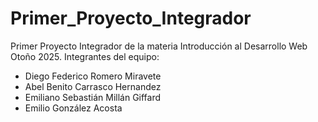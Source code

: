 # Primer_Proyecto_Integrador
Primer Proyecto Integrador de la materia Introducción al Desarrollo Web Otoño 2025.
Integrantes del equipo:
- Diego Federico Romero Miravete
- Abel Benito Carrasco Hernandez
- Emiliano Sebastián Millán Giffard
- Emilio González Acosta